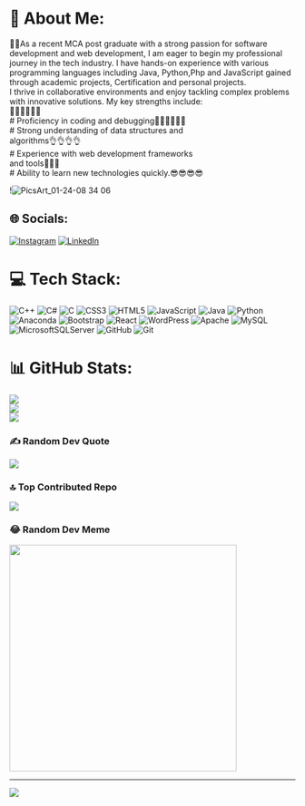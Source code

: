 # 💫 About Me:
👩‍💻As a recent MCA post graduate with a strong passion for software development and web development, I am eager to begin my professional journey in the tech industry. I have hands-on experience with various programming languages including Java, Python,Php and JavaScript gained through academic projects, Certification and personal projects.<br>I thrive in collaborative environments and enjoy tackling complex problems with innovative solutions. My key strengths include:<br>🙌🙌🙌🙌🙌🙌<br> # Proficiency in coding and debugging👩‍💻👩‍💻👩‍💻<br> # Strong understanding of data structures and <br> algorithms👌👌👌👌<br> # Experience with web development frameworks <br> and tools📲📲📲<br> # Ability to learn new technologies quickly.😎😎😎😎<br>

!![PicsArt_01-24-08 34 06](https://github.com/Prashantshinde2573/Prashantshinde2573/assets/156752791/f42b037f-fead-4630-8e95-55f23a569303)



## 🌐 Socials:
[![Instagram](https://img.shields.io/badge/Instagram-%23E4405F.svg?logo=Instagram&logoColor=white)](https://instagram.com/_mr._ps__) [![LinkedIn](https://img.shields.io/badge/LinkedIn-%230077B5.svg?logo=linkedin&logoColor=white)](https://linkedin.com/in/www.linkedin.com/in/prashant-shinde-8bb027290) 

# 💻 Tech Stack:
![C++](https://img.shields.io/badge/c++-%2300599C.svg?style=for-the-badge&logo=c%2B%2B&logoColor=white) ![C#](https://img.shields.io/badge/c%23-%23239120.svg?style=for-the-badge&logo=csharp&logoColor=white) ![C](https://img.shields.io/badge/c-%2300599C.svg?style=for-the-badge&logo=c&logoColor=white) ![CSS3](https://img.shields.io/badge/css3-%231572B6.svg?style=for-the-badge&logo=css3&logoColor=white) ![HTML5](https://img.shields.io/badge/html5-%23E34F26.svg?style=for-the-badge&logo=html5&logoColor=white) ![JavaScript](https://img.shields.io/badge/javascript-%23323330.svg?style=for-the-badge&logo=javascript&logoColor=%23F7DF1E) ![Java](https://img.shields.io/badge/java-%23ED8B00.svg?style=for-the-badge&logo=openjdk&logoColor=white) ![Python](https://img.shields.io/badge/python-3670A0?style=for-the-badge&logo=python&logoColor=ffdd54) ![Anaconda](https://img.shields.io/badge/Anaconda-%2344A833.svg?style=for-the-badge&logo=anaconda&logoColor=white) ![Bootstrap](https://img.shields.io/badge/bootstrap-%238511FA.svg?style=for-the-badge&logo=bootstrap&logoColor=white) ![React](https://img.shields.io/badge/react-%2320232a.svg?style=for-the-badge&logo=react&logoColor=%2361DAFB) ![WordPress](https://img.shields.io/badge/WordPress-%23117AC9.svg?style=for-the-badge&logo=WordPress&logoColor=white) ![Apache](https://img.shields.io/badge/apache-%23D42029.svg?style=for-the-badge&logo=apache&logoColor=white) ![MySQL](https://img.shields.io/badge/mysql-4479A1.svg?style=for-the-badge&logo=mysql&logoColor=white) ![MicrosoftSQLServer](https://img.shields.io/badge/Microsoft%20SQL%20Server-CC2927?style=for-the-badge&logo=microsoft%20sql%20server&logoColor=white) ![GitHub](https://img.shields.io/badge/github-%23121011.svg?style=for-the-badge&logo=github&logoColor=white) ![Git](https://img.shields.io/badge/git-%23F05033.svg?style=for-the-badge&logo=git&logoColor=white)
# 📊 GitHub Stats:
![](https://github-readme-stats.vercel.app/api?username=prashantshinde2573&theme=dark&hide_border=true&include_all_commits=false&count_private=false)<br/>
![](https://github-readme-streak-stats.herokuapp.com/?user=prashantshinde2573&theme=dark&hide_border=true)<br/>
![](https://github-readme-stats.vercel.app/api/top-langs/?username=prashantshinde2573&theme=dark&hide_border=true&include_all_commits=false&count_private=false&layout=compact)

### ✍️ Random Dev Quote
![](https://quotes-github-readme.vercel.app/api?type=vetical&theme=light)

### 🔝 Top Contributed Repo
![](https://github-contributor-stats.vercel.app/api?username=prashantshinde2573&limit=5&theme=dark&combine_all_yearly_contributions=true)

### 😂 Random Dev Meme
<img src='https://memer-new.vercel.app/' style="height: 400px;"/>

---
[![](https://visitcount.itsvg.in/api?id=prashantshinde2573&icon=1&color=0)](https://visitcount.itsvg.in)

<!-- Proudly created with GPRM ( https://gprm.itsvg.in ) -->
